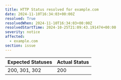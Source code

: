 ```yaml
---
title: HTTP Status resolved for example.com
date: 2024-11-10T16:34:03+00:00Z
resolved: True
resolvedWhen: 2024-11-10T16:34:03+00:00Z
resolvedStartTime: 2024-10-25T21:09:43.191474+00:00
severity: notice
affected:
  - example.com
section: issue
---
```


| Expected Statuses | Actual Status  |
|-------------------|----------------|
| 200, 301, 302 | 200 |

